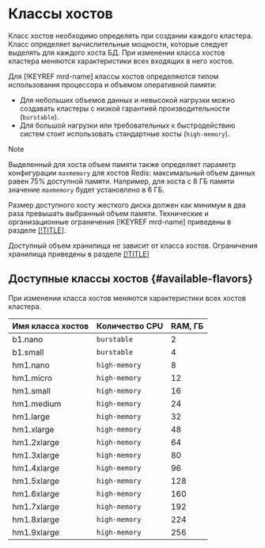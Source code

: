 # Классы хостов

Класс хостов необходимо определять при создании каждого кластера. Класс определяет вычислительные мощности, которые следует выделять для каждого хоста БД. При изменении класса хостов кластера меняются характеристики всех входящих в него хостов.

Для [!KEYREF mrd-name] классы хостов определяются типом использования процессора и объемом оперативной памяти:

* Для небольших объемов данных и невысокой нагрузки можно создавать кластеры с низкой гарантией производительности (`burstable`).
* Для большой нагрузки или требовательных к быстродействию систем стоит использовать стандартные хосты (`high-memory`).

> [!NOTE]
>
> Выделенный для хоста объем памяти также определяет параметр конфигурации `maxmemory` для хостов Redis: максимальный объем данных равен 75% доступной памяти. Например, для хоста с 8 ГБ памяти значение `maxmemory` будет установлено в 6 ГБ.

Размер доступного хосту жесткого диска должен как минимум в два раза превышать выбранный объем памяти. Технические и организационные ограничения [!KEYREF mrd-name] приведены в разделе [[!TITLE]](limits.md).

Доступный объем хранилища не зависит от класса хостов.  Ограничения хранилища приведены в разделе [[!TITLE]](limits.md)

## Доступные классы хостов {#available-flavors}

При изменении класса хостов меняются характеристики всех хостов кластера.

Имя класса хостов | Количество CPU | RAM, ГБ
----- | ----- | -----
b1.nano | `burstable` | 2
b1.small | `burstable` | 4
hm1.nano | `high-memory` | 8
hm1.micro | `high-memory` | 12
hm1.small | `high-memory` | 16
hm1.medium | `high-memory` | 24
hm1.large | `high-memory` | 32
hm1.xlarge | `high-memory` | 48
hm1.2xlarge | `high-memory` | 64
hm1.3xlarge | `high-memory` | 80
hm1.4xlarge | `high-memory` | 96
hm1.5xlarge | `high-memory` | 128
hm1.6xlarge | `high-memory` | 160
hm1.7xlarge | `high-memory` | 192
hm1.8xlarge | `high-memory` | 224
hm1.9xlarge | `high-memory` | 256
